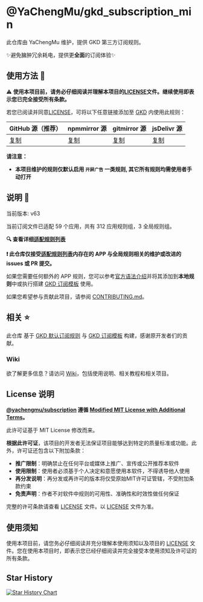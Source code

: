 # @YaChengMu/gkd_subscription_min

此仓库由 YaChengMu 维护，提供 GKD 第三方订阅规则。

✨避免臃肿冗余耗电，提供更**全面**的订阅体验✨

## 使用方法 🚀

⚠️ **使用本项目前，请务必仔细阅读并理解本项目的[LICENSE](./LICENSE)文件。继续使用即表示您已完全接受所有条款。**

若您已阅读并同意[LICENSE](./LICENSE)，可将以下任意链接添加至 [GKD](https://github.com/gkd-kit/gkd) 内使用此规则：

| GitHub 源（推荐）                                                                          | npmmirror 源                                                                                   | gitmirror 源                                                                       | jsDelivr 源                                                                          |
| ------------------------------------------------------------------------------------------ | ---------------------------------------------------------------------------------------------- | ---------------------------------------------------------------------------------- | ------------------------------------------------------------------------------------ |
| [复制](https://raw.githubusercontent.com/YaChengMu/gkd_subscription_min/main/dist/gkd.json5) | [复制]() | [复制]() | [复制]() |

**请注意：**

- **本项目维护的规则仅默认启用 `开屏广告` 一类规则, 其它所有规则均需使用者手动打开**

## 说明 📝

当前版本: v63

当前订阅文件已适配 59 个应用，共有 312 应用规则组，3 全局规则组。

**🔍 查看详细[适配规则列表](./dist/README.md)**

**❗️ 此仓库仅接受[适配规则列表](./dist/README.md)内存在的 APP 与全局规则相关的维护或改进的 issues 或 PR 提交。**

如果您需要任何额外的 APP 规则，您可以参考[官方语法介绍](https://gkd.li/guide/selector)并将其添加到**本地规则**中或执行搭建 [GKD 订阅模板](https://github.com/gkd-kit/subscription-template) 使用。

如果您希望参与贡献此项目，请参阅 [CONTRIBUTING.md](./CONTRIBUTING.md)。

## 相关 ⭐️

此仓库 基于 [GKD 默认订阅规则](https://github.com/gkd-kit/subscription) 与 [GKD 订阅模板](https://github.com/gkd-kit/subscription-template) 构建，感谢原开发者们的贡献。

### Wiki

欲了解更多信息？请访问 [Wiki](https://github.com/YaChengMu/gkd_subscription_min/wiki)，包括使用说明、相关教程和相关项目。

## License 说明

**[@yachengmu/subscription](https://github.com/YaChengMu/gkd_subscription_min) 遵循 [Modified MIT License with Additional Terms](./LICENSE)。**

此许可证基于 MIT License 修改而来。

**根据此许可证**，该项目的开发者无法保证项目能够达到特定的质量标准或功能。此外，许可证还包含以下附加条款：

- **推广限制**：明确禁止在任何平台或媒体上推广、宣传或公开推荐本软件
- **使用限制**：使用者必须基于个人决定和意愿使用本软件，不得诱导他人使用
- **再分发说明**：再分发或再许可的版本将仅受原始MIT许可证管辖，不受附加条款约束
- **免责声明**：作者不对软件中规则的可用性、准确性和时效性做任何保证

完整的许可条款请查看 [LICENSE](./LICENSE) 文件。以 [LICENSE](./LICENSE) 文件为准。

## 使用须知

使用本项目前，请您务必仔细阅读并充分理解本使用须知以及项目的 [LICENSE](./LICENSE) 文件。您在使用本项目时，即表示您已经仔细阅读并完全接受本使用须知及许可证的所有条款。

## Star History

<a href="https://star-history.com/#yachengmu/gkd_subscription_min&Timeline">
  <picture>
    <source media="(prefers-color-scheme: dark)" srcset="https://api.star-history.com/svg?repos=yachengmu/gkd_subscription_min&type=Timeline&theme=dark" />
    <source media="(prefers-color-scheme: light)" srcset="https://api.star-history.com/svg?repos=yachengmu/gkd_subscription_min&type=Timeline" />
    <img alt="Star History Chart" src="https://api.star-history.com/svg?repos=yachengmu/gkd_subscription_min&type=Timeline" />
  </picture>
</a>
